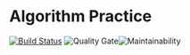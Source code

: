 # Algorithm Practice
[![Build Status](https://travis-ci.org/prathameshtajane/java-coding-practice.svg?branch=master)](https://travis-ci.org/prathameshtajane/java-coding-practice) ![Quality Gate](https://sonarcloud.io/api/project_badges/measure?project=prathameshtajane_java-coding-practice&metric=alert_status)![Maintainability](https://sonarcloud.io/api/project_badges/measure?project=prathameshtajane_java-coding-practice&metric=sqale_rating)
